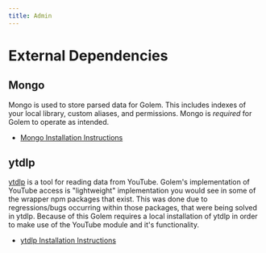 ```yaml
---
title: Admin
---
```


# External Dependencies

## Mongo

Mongo is used to store parsed data for Golem. This includes indexes of your local library, custom aliases, and permissions. Mongo is _required_ for Golem to operate as intended.

- [Mongo Installation Instructions](https://docs.mongodb.com/manual/installation/)

## ytdlp

[ytdlp](https://github.com/yt-dlp/yt-dlp) is a tool for reading data from YouTube. Golem's implementation of YouTube access is "lightweight" implementation you would see in some of the wrapper npm packages that exist. This was done due to regressions/bugs occurring within those packages, that were being solved in ytdlp. Because of this Golem requires a local installation of ytdlp in order to make use of the YouTube module and it's functionality.

- [ytdlp Installation Instructions](https://github.com/yt-dlp/yt-dlp#installation)
